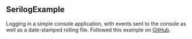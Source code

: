 ## SerilogExample
Logging in a simple console application, with events sent to the console as well as a date-stamped rolling file. Followed this example on [GitHub](https://github.com/serilog/serilog/wiki/Getting-Started).
